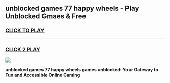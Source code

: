 
## unblocked games 77 happy wheels - Play Unblocked Gmaes & Free
<h3>
<a href="https://news.freeplayer.one?title=unblocked_games_77_happy_wheels&ref=23F">CLICK TO PLAY</a></h3>
<hr>

<h3>
<a href="https://news.freeplayer.one?title=unblocked_games_77_happy_wheels&ref=23F">CLICK 2 PLAY</a>
  
</h3>

<a href="https://news.freeplayer.one?title=unblocked_games_77_happy_wheels&ref=23F/"><img src="https://clearcache.store/games.png"></a>


**unblocked games 77 happy wheels games unblocked: Your Gateway to Fun and Accessible Online Gaming**
